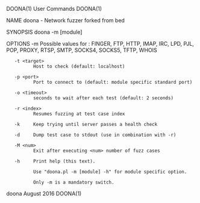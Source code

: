 DOONA(1)                                                           User Commands                                                          DOONA(1)

NAME
       doona - Network fuzzer forked from bed

SYNOPSIS
       doona -m [module] <options>

OPTIONS
       -m <module>
              Possible values for <module>: FINGER, FTP, HTTP, IMAP, IRC, LPD, PJL, POP, PROXY, RTSP, SMTP, SOCKS4, SOCKS5, TFTP, WHOIS

       -t <target>
              Host to check (default: localhost)

       -p <port>
              Port to connect to (default: module specific standard port)

       -o <timeout>
              seconds to wait after each test (default: 2 seconds)

       -r <index>
              Resumes fuzzing at test case index

       -k     Keep trying until server passes a health check

       -d     Dump test case to stdout (use in combination with -r)

       -M <num>
              Exit after executing <num> number of fuzz cases

       -h     Print help (this text).

              Use "doona.pl -m [module] -h" for module specific option.

              Only -m is a mandatory switch.

doona                                                               August 2016                                                           DOONA(1)
